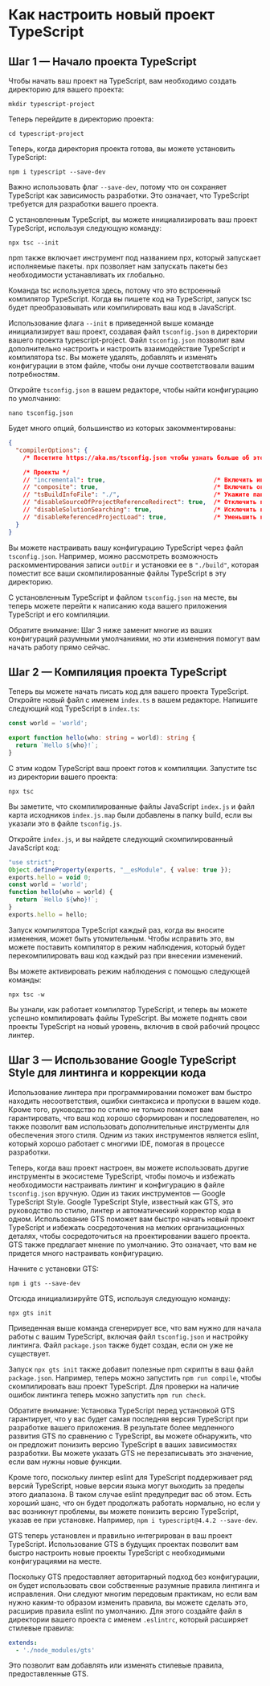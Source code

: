 # Как настроить новый проект TypeScript

## Шаг 1 — Начало проекта TypeScript

Чтобы начать ваш проект на TypeScript, вам необходимо создать директорию для вашего проекта:

```
mkdir typescript-project
```

Теперь перейдите в директорию проекта:

```
cd typescript-project
```

Теперь, когда директория проекта готова, вы можете установить TypeScript:

```
npm i typescript --save-dev
```

Важно использовать флаг `--save-dev`, потому что он сохраняет TypeScript как зависимость разработки. Это означает, что TypeScript требуется для разработки вашего проекта.

С установленным TypeScript, вы можете инициализировать ваш проект TypeScript, используя следующую команду:

```
npx tsc --init
```

npm также включает инструмент под названием npx, который запускает исполняемые пакеты. npx позволяет нам запускать пакеты без необходимости устанавливать их глобально.

Команда tsc используется здесь, потому что это встроенный компилятор TypeScript. Когда вы пишете код на TypeScript, запуск tsc будет преобразовывать или компилировать ваш код в JavaScript.

Использование флага `--init` в приведенной выше команде инициализирует ваш проект, создавая файл `tsconfig.json` в директории вашего проекта typescript-project. Файл `tsconfig.json` позволит вам дополнительно настроить и настроить взаимодействие TypeScript и компилятора tsc. Вы можете удалять, добавлять и изменять конфигурации в этом файле, чтобы они лучше соответствовали вашим потребностям.

Откройте `tsconfig.json` в вашем редакторе, чтобы найти конфигурацию по умолчанию:

```
nano tsconfig.json
```

Будет много опций, большинство из которых закомментированы:

```json
{
  "compilerOptions": {
    /* Посетите https://aka.ms/tsconfig.json чтобы узнать больше об этом файле */

    /* Проекты */
    // "incremental": true,                              /* Включить инкрементальную компиляцию */
    // "composite": true,                                /* Включить ограничения, позволяющие использовать проект TypeScript с проектными ссылками. */
    // "tsBuildInfoFile": "./",                          /* Укажите папку для файлов инкрементальной компиляции .tsbuildinfo. */
    // "disableSourceOfProjectReferenceRedirect": true,  /* Отключить предпочтение исходных файлов вместо файлов объявлений при ссылке на составные проекты */
    // "disableSolutionSearching": true,                 /* Исключить проект из многопроектной проверки ссылок при редактировании. */
    // "disableReferencedProjectLoad": true,             /* Уменьшить количество проектов, загружаемых автоматически TypeScript. */
  }
}
```

Вы можете настраивать вашу конфигурацию TypeScript через файл `tsconfig.json`. Например, можно рассмотреть возможность раскомментирования записи `outDir` и установки ее в `"./build"`, которая поместит все ваши скомпилированные файлы TypeScript в эту директорию.

С установленным TypeScript и файлом `tsconfig.json` на месте, вы теперь можете перейти к написанию кода вашего приложения TypeScript и его компиляции.

Обратите внимание: Шаг 3 ниже заменит многие из ваших конфигураций разумными умолчаниями, но эти изменения помогут вам начать работу прямо сейчас.

## Шаг 2 — Компиляция проекта TypeScript

Теперь вы можете начать писать код для вашего проекта TypeScript. Откройте новый файл с именем `index.ts` в вашем редакторе. Напишите следующий код TypeScript в `index.ts`:

```typescript
const world = 'world';

export function hello(who: string = world): string {
  return `Hello ${who}!`;
}
```

С этим кодом TypeScript ваш проект готов к компиляции. Запустите tsc из директории вашего проекта:

```
npx tsc
```

Вы заметите, что скомпилированные файлы JavaScript `index.js` и файл карта исходников `index.js.map` были добавлены в папку build, если вы указали это в файле `tsconfig.js`.

Откройте `index.js`, и вы найдете следующий скомпилированный JavaScript код:

```javascript
"use strict";
Object.defineProperty(exports, "__esModule", { value: true });
exports.hello = void 0;
const world = 'world';
function hello(who = world) {
  return `Hello ${who}!`;
}
exports.hello = hello;
```

Запуск компилятора TypeScript каждый раз, когда вы вносите изменения, может быть утомительным. Чтобы исправить это, вы можете поставить компилятор в режим наблюдения, который будет перекомпилировать ваш код каждый раз при внесении изменений.

Вы можете активировать режим наблюдения с помощью следующей команды:

```
npx tsc -w
```

Вы узнали, как работает компилятор TypeScript, и теперь вы можете успешно компилировать файлы TypeScript. Вы можете поднять свои проекты TypeScript на новый уровень, включив в свой рабочий процесс линтер.

## Шаг 3 — Использование Google TypeScript Style для линтинга и коррекции кода

Использование линтера при программировании поможет вам быстро находить несоответствия, ошибки синтаксиса и пропуски в вашем коде. Кроме того, руководство по стилю не только поможет вам гарантировать, что ваш код хорошо сформирован и последователен, но также позволит вам использовать дополнительные инструменты для обеспечения этого стиля. Одним из таких инструментов является eslint, который хорошо работает с многими IDE, помогая в процессе разработки.

Теперь, когда ваш проект настроен, вы можете использовать другие инструменты в экосистеме TypeScript, чтобы помочь и избежать необходимости настраивать линтинг и конфигурацию в файле `tsconfig.json` вручную. Один из таких инструментов — Google TypeScript Style. Google TypeScript Style, известный как GTS, это руководство по стилю, линтер и автоматический корректор кода в одном. Использование GTS поможет вам быстро начать новый проект TypeScript и избежать сосредоточения на мелких организационных деталях, чтобы сосредоточиться на проектировании вашего проекта. GTS также предлагает мнение по умолчанию. Это означает, что вам не придется много настраивать конфигурацию.

Начните с установки GTS:

```
npm i gts --save-dev
```

Отсюда инициализируйте GTS, используя следующую команду:

```
npx gts init
```

Приведенная выше команда сгенерирует все, что вам нужно для начала работы с вашим TypeScript, включая файл `tsconfig.json` и настройку линтинга. Файл `package.json` также будет создан, если он уже не существует.

Запуск `npx gts init` также добавит полезные npm скрипты в ваш файл `package.json`. Например, теперь можно запустить `npm run compile`, чтобы скомпилировать ваш проект TypeScript. Для проверки на наличие ошибок линтинга теперь можно запустить `npm run check`.

Обратите внимание: Установка TypeScript перед установкой GTS гарантирует, что у вас будет самая последняя версия TypeScript при разработке вашего приложения. В результате более медленного развития GTS по сравнению с TypeScript, вы можете обнаружить, что он предложит понизить версию TypeScript в ваших зависимостях разработки. Вы можете указать GTS не перезаписывать это значение, если вам нужны новые функции.

Кроме того, поскольку линтер eslint для TypeScript поддерживает ряд версий TypeScript, новые версии языка могут выходить за пределы этого диапазона. В таком случае eslint предупредит вас об этом. Есть хороший шанс, что он будет продолжать работать нормально, но если у вас возникнут проблемы, вы можете понизить версию TypeScript, указав ее при установке. Например, `npm i typescript@4.4.2 --save-dev`.

GTS теперь установлен и правильно интегрирован в ваш проект TypeScript. Использование GTS в будущих проектах позволит вам быстро настроить новые проекты TypeScript с необходимыми конфигурациями на месте.

Поскольку GTS предоставляет авторитарный подход без конфигурации, он будет использовать свои собственные разумные правила линтинга и исправления. Они следуют многим передовым практикам, но если вам нужно каким-то образом изменить правила, вы можете сделать это, расширив правила eslint по умолчанию. Для этого создайте файл в директории вашего проекта с именем `.eslintrc`, который расширяет стилевые правила:

```yaml
extends:
  - './node_modules/gts'
```

Это позволит вам добавлять или изменять стилевые правила, предоставленные GTS.